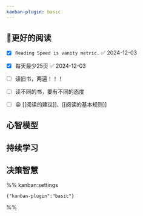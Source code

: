 ```yaml
---
kanban-plugin: basic
---
```


## 📖更好的阅读

- [x] `Reading Speed is vanity metric.` ✅ 2024-12-03
- [x] 每天最少25页 ✅ 2024-12-03
- [ ] 读旧书，两遍！！！
- [ ] 读不同的书，要有不同的态度
- [ ] 😀 [[阅读的建议]]、[[阅读的基本规则]]


## 心智模型



## 持续学习



## 决策智慧





%% kanban:settings
```
{"kanban-plugin":"basic"}
```
%%